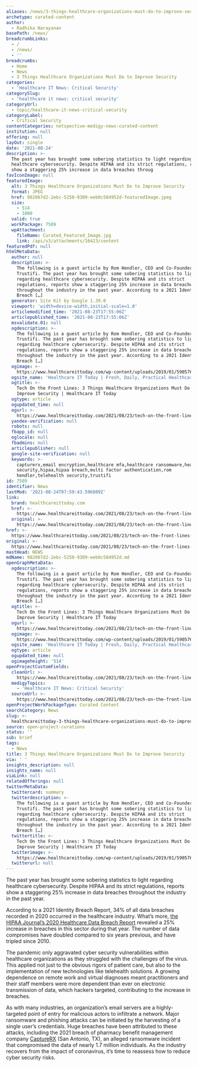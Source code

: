 ```yaml
---
aliases: /news/3-things-healthcare-organizations-must-do-to-improve-security
archetype: curated-content
author:
  - Radhika Narayanan
basePath: /news/
breadcrumbLinks:
  - /
  - /news/
  - ''
breadcrumbs:
  - Home
  - News
  - 3 Things Healthcare Organizations Must Do to Improve Security
categories:
  - 'Healthcare IT News: Critical Security'
categorySlug:
  - 'healthcare it news: critical security'
categoryUrl:
  - topic/healthcare-it-news-critical-security
categoryLabel:
  - Critical Security
contentCategories: netspective-medigy-news-curated-content
institution: null
offering: null
layOut: single
date: '2021-08-24'
description: >-
  The past year has brought some sobering statistics to light regarding
  healthcare cybersecurity. Despite HIPAA and its strict regulations, reports
  show a staggering 25% increase in data breaches throug
favIconImage: null
featuredImage:
  alt: 3 Things Healthcare Organizations Must Do to Improve Security
  format: JPEG
  href: 982067d2-2ebc-5250-9309-eeb0c584952d-featuredImage.jpeg
  size:
    - 514
    - 1000
  valid: true
  workPackage: 7509
  wpAttachment:
    fileName: Curated_Featured_Image.jpg
    link: /api/v3/attachments/16423/content
featuredPdf: null
htmlMetaData:
  author: null
  description: >-
    The following is a guest article by Rom Hendler, CEO and Co-Founder at
    Trustifi. The past year has brought some sobering statistics to light
    regarding healthcare cybersecurity. Despite HIPAA and its strict
    regulations, reports show a staggering 25% increase in data breaches
    throughout the industry in the past year. According to a 2021 Identity
    Breach […]
  generator: Site Kit by Google 1.39.0
  viewport: 'width=device-width,initial-scale=1.0'
  articlemodified_time: '2021-08-23T17:55:06Z'
  articlepublished_time: '2021-08-23T17:55:06Z'
  msvalidate.01: null
  ogdescription: >-
    The following is a guest article by Rom Hendler, CEO and Co-Founder at
    Trustifi. The past year has brought some sobering statistics to light
    regarding healthcare cybersecurity. Despite HIPAA and its strict
    regulations, reports show a staggering 25% increase in data breaches
    throughout the industry in the past year. According to a 2021 Identity
    Breach […]
  ogimage: >-
    https://www.healthcareittoday.com/wp-content/uploads/2019/01/590576420-mobile-data-security-cybersecurity.jpg
  ogsite_name: 'Healthcare IT Today | Fresh, Daily, Practical Healthcare IT Insights'
  ogtitle: >-
    Tech On the Front Lines: 3 Things Healthcare Organizations Must Do to
    Improve Security | Healthcare IT Today
  ogtype: article
  ogupdated_time: null
  ogurl: >-
    https://www.healthcareittoday.com/2021/08/23/tech-on-the-front-lines-3-things-healthcare-organizations-must-do-to-improve-security/
  yandex-verification: null
  robots: null
  fbapp_id: null
  oglocale: null
  fbadmins: null
  articlepublisher: null
  google-site-verification: null
  keywords: >-
    capturerx,email encryption,healthcare mfa,healthcare ransomware,healthcare
    security,hipaa,hipaa breach,multi factor authentication,rom
    hendler,telehealth security,trustifi
id: 7509
identifier: News
lastMod: '2021-08-24T07:59:43.596809Z'
link:
  brand: healthcareittoday.com
  href: >-
    https://www.healthcareittoday.com/2021/08/23/tech-on-the-front-lines-3-things-healthcare-organizations-must-do-to-improve-security/
  original: >-
    https://www.healthcareittoday.com/2021/08/23/tech-on-the-front-lines-3-things-healthcare-organizations-must-do-to-improve-security/
href: >-
  https://www.healthcareittoday.com/2021/08/23/tech-on-the-front-lines-3-things-healthcare-organizations-must-do-to-improve-security/
original: >-
  https://www.healthcareittoday.com/2021/08/23/tech-on-the-front-lines-3-things-healthcare-organizations-must-do-to-improve-security/
mastHead: NEWS
mdName: 982067d2-2ebc-5250-9309-eeb0c584952d.md
openGraphMetaData:
  ogdescription: >-
    The following is a guest article by Rom Hendler, CEO and Co-Founder at
    Trustifi. The past year has brought some sobering statistics to light
    regarding healthcare cybersecurity. Despite HIPAA and its strict
    regulations, reports show a staggering 25% increase in data breaches
    throughout the industry in the past year. According to a 2021 Identity
    Breach […]
  ogtitle: >-
    Tech On the Front Lines: 3 Things Healthcare Organizations Must Do to
    Improve Security | Healthcare IT Today
  ogurl: >-
    https://www.healthcareittoday.com/2021/08/23/tech-on-the-front-lines-3-things-healthcare-organizations-must-do-to-improve-security/
  ogimage: >-
    https://www.healthcareittoday.com/wp-content/uploads/2019/01/590576420-mobile-data-security-cybersecurity.jpg
  ogsite_name: 'Healthcare IT Today | Fresh, Daily, Practical Healthcare IT Insights'
  ogtype: article
  ogupdated_time: null
  ogimageheight: '514'
openProjectCustomFields:
  cleanUrl: >-
    https://www.healthcareittoday.com/2021/08/23/tech-on-the-front-lines-3-things-healthcare-organizations-must-do-to-improve-security/
  medigyTopics:
    - 'Healthcare IT News: Critical Security'
  sourceUrl: >-
    https://www.healthcareittoday.com/2021/08/23/tech-on-the-front-lines-3-things-healthcare-organizations-must-do-to-improve-security/
openProjectWorkPackageType: Curated Content
searchCategory: News
slug: >-
  healthcareittoday-3-things-healthcare-organizations-must-do-to-improve-security
source: open-project-curations
status: ''
sub: brief
tags:
  - News
title: 3 Things Healthcare Organizations Must Do to Improve Security
via: ' '
insights_description: null
insights_name: null
viaLink: null
relatedOfferings: null
twitterMetaData:
  twittercard: summary
  twitterdescription: >-
    The following is a guest article by Rom Hendler, CEO and Co-Founder at
    Trustifi. The past year has brought some sobering statistics to light
    regarding healthcare cybersecurity. Despite HIPAA and its strict
    regulations, reports show a staggering 25% increase in data breaches
    throughout the industry in the past year. According to a 2021 Identity
    Breach […]
  twittertitle: >-
    Tech On the Front Lines: 3 Things Healthcare Organizations Must Do to
    Improve Security | Healthcare IT Today
  twitterimage: >-
    https://www.healthcareittoday.com/wp-content/uploads/2019/01/590576420-mobile-data-security-cybersecurity.jpg
  twitterurl: null
---
```

<p>The past year has brought some sobering statistics to light regarding healthcare cybersecurity. Despite HIPAA and its strict regulations, reports show a staggering 25% increase in data breaches throughout the industry in the past year.</p><p>According to a 2021 Identity Breach Report, 34% of all data breaches recorded in 2020 occurred in the healthcare industry. What’s more, <a href="https://www.hipaajournal.com/2020-healthcare-data-breach-report-us/">the HIPAA Journal’s 2020 Healthcare Data Breach Report</a> revealed a 25% increase in breaches in this sector during that year. The number of data compromises have doubled compared to six years previous, and have tripled since 2010.</p><p>The pandemic only aggravated cyber security vulnerabilities within healthcare organizations as they struggled with the challenges of the virus. This applied not just to the obvious rigors of patient care, but also to the implementation of new technologies like telehealth solutions. A growing dependence on remote work and virtual diagnoses meant practitioners and their staff members were more dependent than ever on electronic transmission of data, which hackers targeted, contributing to the increase in breaches.</p><p>As with many industries, an organization’s email servers are a highly-targeted point of entry for malicious actors to infiltrate a network. Major ransomware and phishing attacks can be initiated by the harvesting of a single user’s credentials. Huge breaches have been attributed to these attacks, including the 2021 breach of pharmacy benefit management company <a href="https://www.govinfosecurity.com/health-data-breach-tallys-2021-surge-continues-a-16757">CaptureRX</a> (San Antonio, TX), an alleged ransomware incident that compromised the data of nearly 1.7 million individuals. As the industry recovers from the impact of coronavirus, it’s time to reassess how to reduce cyber security risks.</p>